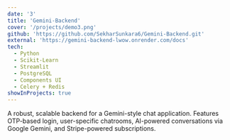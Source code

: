 ```yaml
---
date: '3'
title: 'Gemini-Backend'
cover: '/projects/demo3.png'
github: 'https://github.com/SekharSunkara6/Gemini-Backend.git'
external: 'https://gemini-backend-lwow.onrender.com/docs'
tech:
  - Python
  - Scikit-Learn
  - Streamlit
  - PostgreSQL
  - Components UI
  - Celery + Redis
showInProjects: true
---
```


A robust, scalable backend for a Gemini-style chat application.
Features OTP-based login, user-specific chatrooms, AI-powered conversations via Google Gemini, and Stripe-powered subscriptions.

